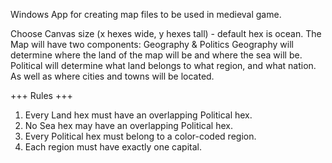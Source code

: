 Windows App for creating map files to be used in medieval game.

Choose Canvas size (x hexes wide, y hexes tall) - default hex is ocean.
The Map will have two components: Geography & Politics
Geography will determine where the land of the map will be and where the sea will be.
Political will determine what land belongs to what region, and what nation.  As well as where cities and towns will be located.


+++  Rules  +++
1. Every Land hex must have an overlapping Political hex.
2. No Sea hex may have an overlapping Political hex.
3. Every Political hex must belong to a color-coded region.
4. Each region must have exactly one capital.
